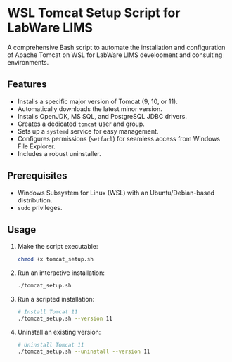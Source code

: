 # WSL Tomcat Setup Script for LabWare LIMS

A comprehensive Bash script to automate the installation and configuration of Apache Tomcat on WSL for LabWare LIMS development and consulting environments.

## Features

- Installs a specific major version of Tomcat (9, 10, or 11).
- Automatically downloads the latest minor version.
- Installs OpenJDK, MS SQL, and PostgreSQL JDBC drivers.
- Creates a dedicated `tomcat` user and group.
- Sets up a `systemd` service for easy management.
- Configures permissions (`setfacl`) for seamless access from Windows File Explorer.
- Includes a robust uninstaller.

## Prerequisites

- Windows Subsystem for Linux (WSL) with an Ubuntu/Debian-based distribution.
- `sudo` privileges.

## Usage

1.  Make the script executable:
    ```bash
    chmod +x tomcat_setup.sh
    ```

2.  Run an interactive installation:
    ```bash
    ./tomcat_setup.sh
    ```

3.  Run a scripted installation:
    ```bash
    # Install Tomcat 11
    ./tomcat_setup.sh --version 11
    ```

4.  Uninstall an existing version:
    ```bash
    # Uninstall Tomcat 11
    ./tomcat_setup.sh --uninstall --version 11
    ```
